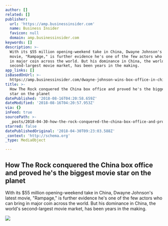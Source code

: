 ```yaml
---
author: []
related: []
publisher:
  url: 'https://amp.businessinsider.com'
  name: Business Insider
  favicon: null
  domain: amp.businessinsider.com
keywords: []
description: >-
  With its $55 million opening-weekend take in China, Dwayne Johnson's latest
  movie, "Rampage," is further evidence he's one of the few actors who can bring
  in major coin across the world. But his dominance in China, the world's
  second-largest movie market, has been years in the making.
app_links: []
isBasedOnUrl: >-
  https://amp.businessinsider.com/dwayne-johnson-wins-box-office-in-china-proves-he-is-biggest-movie-star-2018-4
title: >-
  How The Rock conquered the China box office and proved he's the biggest movie
  star on the planet
datePublished: '2018-08-16T04:20:58.659Z'
dateModified: '2018-08-16T04:20:57.953Z'
via: {}
inFeed: true
sourcePath: >-
  _posts/2018-04-30-how-the-rock-conquered-the-china-box-office-and-proved-hes.md
starred: false
datePublishedOriginal: '2018-04-30T09:23:03.588Z'
_context: 'http://schema.org'
_type: MediaObject

---
```

<article style=""><h1>How The Rock conquered the China box office and proved he's the biggest movie star on the planet</h1><p>With its $55 million opening-weekend take in China, Dwayne Johnson's latest movie, "Rampage," is further evidence he's one of the few actors who can bring in major coin across the world. But his dominance in China, the world's second-largest movie market, has been years in the making.</p><img src="https://amp.businessinsider.com/images/5ad3f54a146e712e008b49b5-750-563.jpg" /></article>